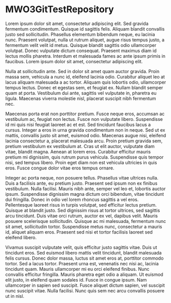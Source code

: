 # MWO3GitTestRepository
Lorem ipsum dolor sit amet, consectetur adipiscing elit. Sed gravida fermentum condimentum. Quisque id sagittis felis. Aliquam blandit convallis justo sed sollicitudin. Phasellus elementum bibendum neque, eu lacinia nunc. Praesent volutpat, nulla ut rutrum aliquet, augue risus tempus justo, a fermentum velit velit id metus. Quisque blandit sagittis odio ullamcorper volutpat. Donec vulputate dictum consequat. Praesent maximus diam id lectus mollis pharetra. Interdum et malesuada fames ac ante ipsum primis in faucibus. Lorem ipsum dolor sit amet, consectetur adipiscing elit.

Nulla at sollicitudin ante. Sed in dolor sit amet quam auctor gravida. Proin massa sem, vehicula a nunc id, eleifend lacinia odio. Curabitur aliquet leo at lacus aliquam malesuada a ac tortor. Aliquam quis lobortis odio, ullamcorper tempus lectus. Donec et egestas sem, et feugiat ex. Nullam blandit semper quam at porta. Vestibulum dui ante, sagittis vel vulputate in, pharetra eu ligula. Maecenas viverra molestie nisl, placerat suscipit nibh fermentum nec.

Maecenas porta erat non porttitor pretium. Fusce neque eros, accumsan ac vestibulum ac, feugiat non lectus. Fusce non vulputate libero. Suspendisse id mi quis nisi feugiat laoreet ac et est. Sed tincidunt faucibus lacus a cursus. Integer a eros in urna gravida condimentum non in neque. Sed ut ex mattis, convallis justo sit amet, euismod odio. Maecenas augue nisi, eleifend lacinia consectetur a, placerat malesuada arcu. Proin pretium gravida sem, pretium vestibulum ex vestibulum at. Cras ut elit auctor, vulputate diam vitae, blandit magna. Aenean at lorem eros. Curabitur efficitur mauris pretium mi dignissim, quis rutrum purus vehicula. Suspendisse quis tempor nisi, sed tempus libero. Proin eget diam non est vehicula ultricies in quis eros. Fusce congue dolor vitae eros tempus ornare.

Integer ac porta neque, non posuere tellus. Phasellus vitae ultrices nulla. Duis a facilisis ante, eu pretium justo. Praesent sed ipsum non ex finibus vestibulum. Nulla facilisi. Mauris nibh ante, semper vel leo et, lobortis auctor ipsum. Suspendisse dignissim magna dictum orci bibendum, vitae tincidunt dui fringilla. Donec in odio vel lorem rhoncus sagittis a vel eros. Pellentesque laoreet risus in turpis volutpat, sed efficitur lectus pretium. Quisque at blandit justo. Sed dignissim risus at tortor ultrices, sed sagittis arcu tincidunt. Duis vitae orci rutrum, auctor ex vel, dapibus velit. Mauris posuere scelerisque sollicitudin. Quisque ac mi malesuada, fermentum nunc sit amet, sollicitudin tortor. Suspendisse metus nunc, consectetur a mauris id, aliquet aliquam eros. Praesent sed nisi et tortor facilisis laoreet sed eleifend libero.

Vivamus suscipit vulputate velit, quis efficitur justo sagittis vitae. Duis ut tincidunt eros. Sed euismod libero mattis velit tincidunt, blandit malesuada felis cursus. Donec dolor massa, luctus sit amet eros at, porttitor commodo tortor. Sed a lacus tortor. Praesent urna est, venenatis nec nisi ac, lacinia tincidunt quam. Mauris ullamcorper mi eu orci eleifend finibus. Nunc convallis efficitur fringilla. Mauris pharetra eget odio a aliquam. Ut euismod elit justo, in eleifend quam sodales id. Fusce in congue ipsum. Nam ullamcorper in sapien sed suscipit. Fusce aliquet dictum sapien, vel suscipit nunc suscipit vitae. Nulla facilisi. Nunc quis sem nec arcu convallis posuere ut in nisl.
